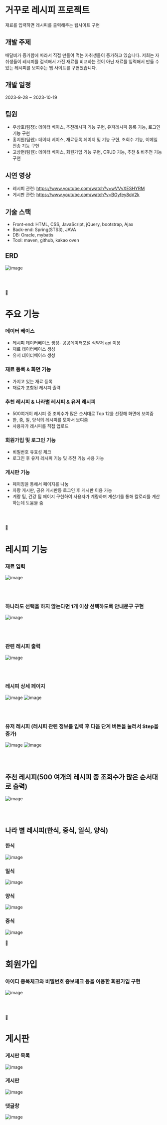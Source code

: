 # 거꾸로 레시피 프로젝트
재료를 입력하면 레시피를 출력해주는 웹사이트 구현

## 개발 주제
배달비가 증가함에 따라서 직접 만들어 먹는 자취생들이 증가하고 있습니다. 
저희는 자취생들이 레시피를 검색해서 가진 재료를 비교하는 것이 아닌 재료를 입력해서 만들 수 있는 레시피를
보여주는 웹 사이트를 구현했습니다.

## 개발 일정
2023-9-28 ~ 2023-10-19 

## 팀원
- 우상호(팀장): 데이터 베이스, 추천레시피 기능 구현, 유저레시피 등록 기능,  로그인 기능 구현
- 홍지원(팀원): 데이터 베이스,  재료등록 페이지 및 기능 구현, 조회수 기능, 이메일 전송 기능 구현
- 고상현(팀원): 데이터 베이스,  회원가입 기능 구현, CRUD 기능, 추천 & 비추천 기능 구현

## 시연 영상
- 레시피 관련:
https://www.youtube.com/watch?v=wVVvXESHYRM
- 게시판 관련:
https://www.youtube.com/watch?v=BGyfey8oV2k
## 기술 스택
- Front-end: HTML, CSS, JavaScript, jQuery, bootstrap, Ajax
- Back-end: Spring(STS3), JAVA
- DB: Oracle, mybatis
- Tool: maven, github, kakao oven
  
## ERD

![image](https://github.com/GreenPai/GreenRecipe/assets/145432813/57085087-08dd-416e-bf10-de66634cd374)

<br><br>

📍
# 주요 기능

### 데이터 베이스
- 레시피 데이터베이스 생성- 공공데이터포털 식약처 api 이용
- 재료 데이터베이스 생성
- 유저 데이터베이스 생성

###  재료 등록 & 화면 기능
- 가지고 있는 재료 등록
- 재료가 포함된 레시피 출력

### 추천 레시피 & 나라별 레시피 & 유저 레시피
- 500여개이 레시피 중 조회수가 많은 순서대로 Top 12를 선정해 화면에 보여줌
- 한, 중, 일, 양식의 레시피를 모아서 보여줌
- 사용자가 레시피를 직접 업로드

### 회원가입 및 로그인 기능
- 비밀번호 유효성 체크
- 로그인 후 유저 레시피 기능 및 추천 기능 사용 가능

### 게시판 기능
- 페이징을 통해서 페이지를 나눔
- 자랑 게시판, 공유 게시판등 로그인 후 게시판 이용 가능
- 계랑 팁, 건강 팁 페이지 구현하여 사용자가 계량하며 계산기를 통해 칼로리를 계산하는데 도움을 줌 

<br><br>

📍
# 레시피 기능

### 재료 입력

![image](https://github.com/GreenPai/GreenRecipe/assets/145432813/7cd9094a-0642-4c23-89ab-b2bf429c36f3)

<br>
<br>




### 하나라도 선택을 하지 않는다면 1개 이상 선택하도록 안내문구 구현
![image](https://github.com/GreenPai/GreenRecipe/assets/145432813/92ae398e-ac11-4016-bd0d-52b4b3355119)

<br>
<br>


### 관련 레시피 출력

![image](https://github.com/GreenPai/GreenRecipe/assets/145432813/aa720e05-adc7-4812-b3c8-2f358b01bb57)

<br>
<br>


### 레시피 상세 페이지
![image](https://github.com/GreenPai/GreenRecipe/assets/145432813/ba79ba7d-b0f0-4573-8a75-7251a2ae0c92)
![image](https://github.com/GreenPai/GreenRecipe/assets/145432813/8b5de16e-567f-46cd-b7ba-ff77eeb4d215)

<br>
<br>

### 유저 레시피 (레시피 관련 정보를 입력 후 다음 단계 버튼을 눌러서 Step을 증가)
![image](https://github.com/GreenPai/GreenRecipe/assets/145432813/6af9cb39-dfb7-4aa1-9c4c-a28192ba8fa8)
![image](https://github.com/GreenPai/GreenRecipe/assets/145432813/527f780d-be34-461c-bf53-7ed791c0bd7c)

<br>
<br>

## 추천 레시피(500 여개의 레시피 중 조회수가 많은 순서대로 출력)
![image](https://github.com/GreenPai/GreenRecipe/assets/145432813/fe9d8953-53b6-4a09-8bff-b4d37f775121)

<br>
<br>

## 나라 별 레시피(한식, 중식, 일식, 양식)
### 한식
![image](https://github.com/GreenPai/GreenRecipe/assets/145432813/213b0008-5fdc-47ec-9101-9713697fd1ac)
### 일식
![image](https://github.com/GreenPai/GreenRecipe/assets/145432813/16a77833-1a1a-4627-8c82-e26d2d3dc346)
### 양식
![image](https://github.com/GreenPai/GreenRecipe/assets/145432813/e4f77497-48cf-4f53-8b4e-97578b3595d3)
### 중식
![image](https://github.com/GreenPai/GreenRecipe/assets/145432813/bf9ea34b-1c37-4db9-9e01-d0a105faa718)
<br><br>
📍
# 회원가입

### 아이디 중복체크와 비밀번호 중보체크 등을 이용한 회원가입 구현

![image](https://github.com/GreenPai/GreenRecipe/assets/145432813/22a03b58-06b0-470b-812a-6794b6b1c1cf)

<br><br>

📍
# 게시판

### 게시판 목록
![image](https://github.com/GreenPai/GreenRecipe/assets/145432813/c120db83-5848-4244-a935-181f90709a6d)

### 게시판
![image](https://github.com/GreenPai/GreenRecipe/assets/145432813/0b6f7d5e-91c7-4887-b537-501cf765d05b)

### 댓글창
![image](https://github.com/GreenPai/GreenRecipe/assets/145432813/a7cd0aa2-be17-45cf-aa0a-b48f55a355a7)


